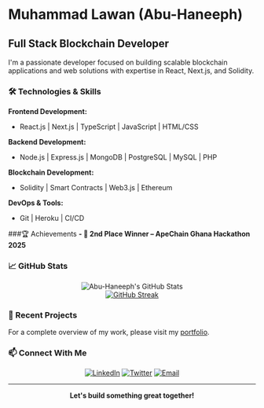 # Muhammad Lawan (Abu-Haneeph)

## Full Stack Blockchain Developer

I'm a passionate developer focused on building scalable blockchain applications and web solutions with expertise in React, Next.js, and Solidity.

### 🛠️ Technologies & Skills

**Frontend Development:**
- React.js | Next.js | TypeScript | JavaScript | HTML/CSS

**Backend Development:**
- Node.js | Express.js | MongoDB | PostgreSQL | MySQL | PHP

**Blockchain Development:**
- Solidity | Smart Contracts | Web3.js | Ethereum

**DevOps & Tools:**
- Git | Heroku | CI/CD

###🏆 Achievements
**- 🥈 2nd Place Winner – ApeChain Ghana Hackathon 2025**

### 📈 GitHub Stats

<div align="center">
<img src="https://github-readme-stats.vercel.app/api?username=abuhaneeph&show_icons=true&theme=radical&count_private=true" alt="Abu-Haneeph's GitHub Stats" />
</div>

<div align="center">
<a href="https://git.io/streak-stats"><img src="https://streak-stats.demolab.com?user=abuhaneeph" alt="GitHub Streak" /></a>
</div>

### 🔗 Recent Projects

For a complete overview of my work, please visit my [portfolio](https://neeph-codes.netlify.app).

### 📫 Connect With Me

<div align="center">
<a href="https://linkedin.com/in/muhammad-lawan-79a72521a" target="_blank"><img src="https://img.shields.io/badge/LinkedIn-0077B5?style=for-the-badge&logo=linkedin&logoColor=white" alt="LinkedIn" /></a>
<a href="https://twitter.com/muhamma85491432" target="_blank"><img src="https://img.shields.io/badge/Twitter-1DA1F2?style=for-the-badge&logo=twitter&logoColor=white" alt="Twitter" /></a>
<a href="mailto:Lawanmuhammad0000@gmail.com"><img src="https://img.shields.io/badge/Email-D14836?style=for-the-badge&logo=gmail&logoColor=white" alt="Email" /></a>
</div>

---

<div align="center">
<strong>Let's build something great together!</strong>
</div>
